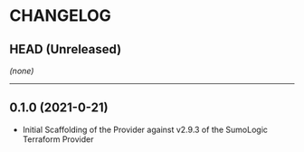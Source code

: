 CHANGELOG
=========

## HEAD (Unreleased)
_(none)_

---

## 0.1.0 (2021-0-21)
* Initial Scaffolding of the Provider against v2.9.3 of the SumoLogic Terraform Provider
